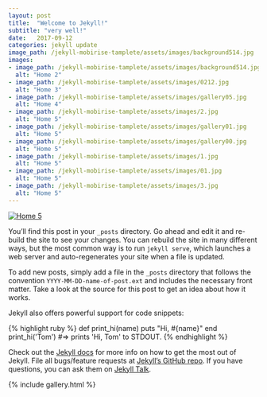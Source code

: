 ```yaml
---
layout: post
title:  "Welcome to Jekyll!"
subtitle: "very well!"
date:   2017-09-12
categories: jekyll update
image_path: /jekyll-mobirise-tamplete/assets/images/background514.jpg
images:
- image_path: /jekyll-mobirise-tamplete/assets/images/background514.jpg
  alt: "Home 2"
- image_path: /jekyll-mobirise-tamplete/assets/images/0212.jpg
  alt: "Home 3"
- image_path: /jekyll-mobirise-tamplete/assets/images/gallery05.jpg
  alt: "Home 4"
- image_path: /jekyll-mobirise-tamplete/assets/images/2.jpg
  alt: "Home 5"
- image_path: /jekyll-mobirise-tamplete/assets/images/gallery01.jpg
  alt: "Home 5"
- image_path: /jekyll-mobirise-tamplete/assets/images/gallery00.jpg
  alt: "Home 5"
- image_path: /jekyll-mobirise-tamplete/assets/images/1.jpg
  alt: "Home 5"
- image_path: /jekyll-mobirise-tamplete/assets/images/01.jpg
  alt: "Home 5"
- image_path: /jekyll-mobirise-tamplete/assets/images/3.jpg
  alt: "Home 5"
---
```


<style>
    .cid-quPf8CGR21 {
       background-image: url("/jekyll-mobirise-tamplete/assets/images/background514.jpg"); 
        }
</style>


<a href="/jekyll-mobirise-tamplete/assets/images/gallery01.jpg" class="item library">
  <img src="/jekyll-mobirise-tamplete/assets/images/gallery01.jpg" alt="Home 5">
</a>



You’ll find this post in your `_posts` directory. Go ahead and edit it and re-build the site to see your changes. You can rebuild the site in many different ways, but the most common way is to run `jekyll serve`, which launches a web server and auto-regenerates your site when a file is updated.

To add new posts, simply add a file in the `_posts` directory that follows the convention `YYYY-MM-DD-name-of-post.ext` and includes the necessary front matter. Take a look at the source for this post to get an idea about how it works.

Jekyll also offers powerful support for code snippets:

{% highlight ruby %}
def print_hi(name)
  puts "Hi, #{name}"
end
print_hi('Tom')
#=> prints 'Hi, Tom' to STDOUT.
{% endhighlight %}

Check out the [Jekyll docs][jekyll-docs] for more info on how to get the most out of Jekyll. File all bugs/feature requests at [Jekyll’s GitHub repo][jekyll-gh]. If you have questions, you can ask them on [Jekyll Talk][jekyll-talk].

[jekyll-docs]: https://jekyllrb.com/docs/home
[jekyll-gh]:   https://github.com/jekyll/jekyll
[jekyll-talk]: https://talk.jekyllrb.com/



{% include gallery.html %}